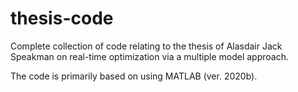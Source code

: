 # thesis-code
Complete collection of code relating to the thesis of Alasdair Jack Speakman on real-time optimization via a multiple model approach.

The code is primarily based on using MATLAB (ver. 2020b).

